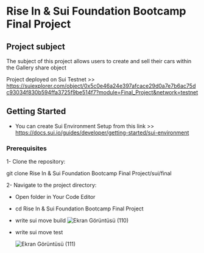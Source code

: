 # Rise In & Sui Foundation Bootcamp Final Project 

## Project subject
The subject of this project allows users to create and sell their cars within the Gallery share object

Project deployed on Sui Testnet >> https://suiexplorer.com/object/0x5c0e46a24e397afcace29d0a7e7b6ac75dc93034f830b594ffa3725f9be514f7?module=Final_Project&network=testnet 

## Getting Started 
- You can create Sui Environment Setup from this link >>  https://docs.sui.io/guides/developer/getting-started/sui-environment

### Prerequisites

1- Clone the repository:

git clone Rise In & Sui Foundation Bootcamp Final Project/sui/final

2- Navigate to the project directory: 
- Open folder in Your Code Editor
- cd Rise In & Sui Foundation Bootcamp Final Project
- write sui move build
  ![Ekran Görüntüsü (110)](https://github.com/MentalistTR/Projects/assets/100069341/3afe51a5-8399-40fa-871a-74f9d23868f1)

- write sui move test

  ![Ekran Görüntüsü (111)](https://github.com/MentalistTR/Projects/assets/100069341/2e019a2d-cb58-4b7e-80b8-b9a56a776c13)
